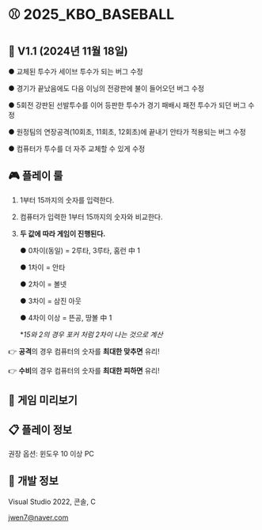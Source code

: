 # ⚾ 2025_KBO_BASEBALL

🏏 **V1.1** (2024년 11월 18일)
---

● 교체된 투수가 세이브 투수가 되는 버그 수정

● 경기가 끝났음에도 다음 이닝의 전광판에 불이 들어오던 버그 수정

● 5회전 강판된 선발투수를 이어 등판한 투수가 경기 패배시 패전 투수가 되던 버그 수정

● 원정팀의 연장공격(10회초, 11회초, 12회초)에 끝내기 안타가 적용되는 버그 수정

● 컴퓨터가 투수를 더 자주 교체할 수 있게 수정


## 🎮 플레이 룰
1. 1부터 15까지의 숫자를 입력한다.
2. 컴퓨터가 입력한 1부터 15까지의 숫자와 비교한다.
3. **두 값에 따라 게임이 진행된다.**
   
   ● 0차이(동일) = 2루타, 3루타, 홈런 中 1
   
   ● 1차이 = 안타
   
   ● 2차이 = 볼넷

   ● 3차이 = 삼진 아웃

   ● 4차이 이상 = 뜬공, 땅볼 中 1

   **15와 2의 경우 포커 처럼 2차이 나는 것으로 계산*
   

👉 **공격**의 경우 컴퓨터의 숫자를 **최대한 맞추면** 유리!

👉 **수비**의 경우 컴퓨터의 숫자를 **최대한 피하면** 유리!


## 🔎 게임 미리보기



## 📋 플레이 정보
권장 옵션: 윈도우  10 이상 PC

## 🧾 개발 정보
Visual Studio 2022, 콘솔, C

jwen7@naver.com
